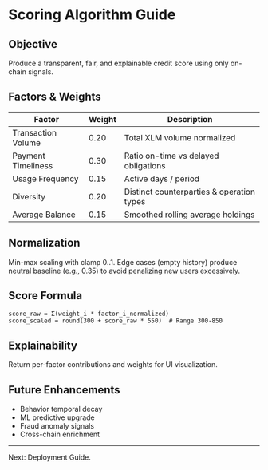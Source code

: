 # Scoring Algorithm Guide

## Objective
Produce a transparent, fair, and explainable credit score using only on-chain signals.

## Factors & Weights
| Factor | Weight | Description |
|--------|--------|-------------|
| Transaction Volume | 0.20 | Total XLM volume normalized |
| Payment Timeliness | 0.30 | Ratio on-time vs delayed obligations |
| Usage Frequency | 0.15 | Active days / period |
| Diversity | 0.20 | Distinct counterparties & operation types |
| Average Balance | 0.15 | Smoothed rolling average holdings |

## Normalization
Min-max scaling with clamp 0..1. Edge cases (empty history) produce neutral baseline (e.g., 0.35) to avoid penalizing new users excessively.

## Score Formula
```
score_raw = Σ(weight_i * factor_i_normalized)
score_scaled = round(300 + score_raw * 550)  # Range 300-850
```

## Explainability
Return per-factor contributions and weights for UI visualization.

## Future Enhancements
- Behavior temporal decay
- ML predictive upgrade
- Fraud anomaly signals
- Cross-chain enrichment

---
Next: Deployment Guide.
